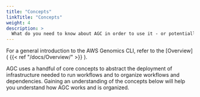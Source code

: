 ```yaml
---
title: "Concepts"
linkTitle: "Concepts"
weight: 4
description: >
  What do you need to know about AGC in order to use it - or potentially contribute to it? 
---
```


For a general introduction to the AWS Genomics CLI, refer to the [Overview]( {{< ref "/docs/Overview/" >}} ).

AGC uses a handful of core concepts to abstract the deployment of infrastructure needed to run workflows and to organize
workflows and dependencies. Gaining an understanding of the concepts below will help you understand how AGC works and is
organized.
